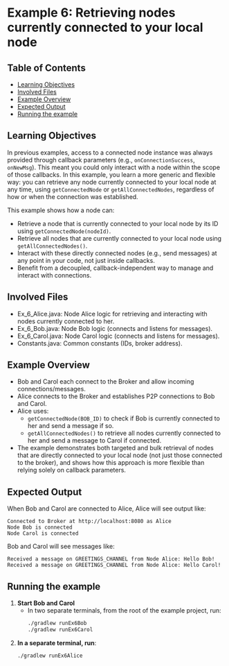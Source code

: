 # Example 6: Retrieving nodes currently connected to your local node
## Table of Contents

- [Learning Objectives](#learning-objectives)
- [Involved Files](#involved-files)
- [Example Overview](#example-overview)
- [Expected Output](#expected-output)
- [Running the example](#running-the-example)
## Learning Objectives

In previous examples, access to a connected node instance was always provided through callback parameters (e.g., `onConnectionSuccess`, `onNewMsg`). This meant you could only interact with a node within the scope of those callbacks. In this example, you learn a more generic and flexible way: you can retrieve any node currently connected to your local node at any time, using `getConnectedNode` or `getAllConnectedNodes`, regardless of how or when the connection was established.

This example shows how a node can:
- Retrieve a node that is currently connected to your local node by its ID using `getConnectedNode(nodeId)`.
- Retrieve all nodes that are currently connected to your local node using `getAllConnectedNodes()`.
- Interact with these directly connected nodes (e.g., send messages) at any point in your code, not just inside callbacks.
- Benefit from a decoupled, callback-independent way to manage and interact with connections.

## Involved Files

- Ex_6_Alice.java: Node Alice logic for retrieving and interacting with nodes currently connected to her.
- Ex_6_Bob.java: Node Bob logic (connects and listens for messages).
- Ex_6_Carol.java: Node Carol logic (connects and listens for messages).
- Constants.java: Common constants (IDs, broker address).

## Example Overview

- Bob and Carol each connect to the Broker and allow incoming connections/messages.
- Alice connects to the Broker and establishes P2P connections to Bob and Carol.
- Alice uses:
  - `getConnectedNode(BOB_ID)` to check if Bob is currently connected to her and send a message if so.
  - `getAllConnectedNodes()` to retrieve all nodes currently connected to her and send a message to Carol if connected.
- The example demonstrates both targeted and bulk retrieval of nodes that are directly connected to your local node (not just those connected to the broker), and shows how this approach is more flexible than relying solely on callback parameters.

## Expected Output

When Bob and Carol are connected to Alice, Alice will see output like:
```
Connected to Broker at http://localhost:8080 as Alice
Node Bob is connected
Node Carol is connected
```

Bob and Carol will see messages like:
```
Received a message on GREETINGS_CHANNEL from Node Alice: Hello Bob!
Received a message on GREETINGS_CHANNEL from Node Alice: Hello Carol!
```

## Running the example
1. **Start Bob and Carol**
    - In two separate terminals, from the root of the example project, run:
      ```sh
      ./gradlew runEx6Bob
      ./gradlew runEx6Carol
      ```
2. **In a separate terminal, run**:
   ```sh
   ./gradlew runEx6Alice
   ```
